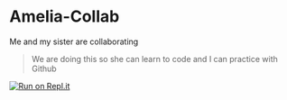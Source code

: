 # Amelia-Collab
Me and my sister are collaborating 
> We are doing this so she can learn to code and I can practice with Github

[![Run on Repl.it](https://repl.it/badge/github/darkdarcool/Amelia-Collab)](https://repl.it/github/darkdarcool/Amelia-Collab)
